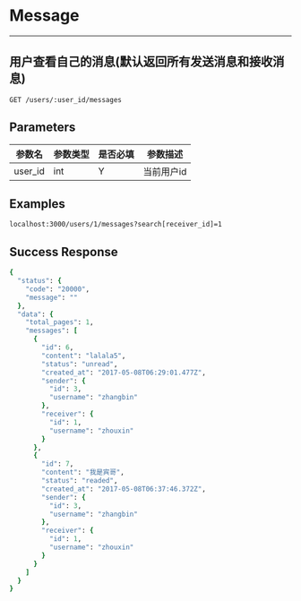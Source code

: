 # Message
---
## 用户查看自己的消息(默认返回所有发送消息和接收消息)

```
GET /users/:user_id/messages

```

## Parameters

|参数名|参数类型|是否必填|参数描述|
|-----|--------|-------|--------|
|user_id|int|Y|当前用户id|

## Examples
```
localhost:3000/users/1/messages?search[receiver_id]=1

```

## Success Response
```ruby
{
  "status": {
    "code": "20000",
    "message": ""
  },
  "data": {
    "total_pages": 1,
    "messages": [
      {
        "id": 6,
        "content": "lalala5",
        "status": "unread",
        "created_at": "2017-05-08T06:29:01.477Z",
        "sender": {
          "id": 3,
          "username": "zhangbin"
        },
        "receiver": {
          "id": 1,
          "username": "zhouxin"
        }
      },
      {
        "id": 7,
        "content": "我是宾哥",
        "status": "readed",
        "created_at": "2017-05-08T06:37:46.372Z",
        "sender": {
          "id": 3,
          "username": "zhangbin"
        },
        "receiver": {
          "id": 1,
          "username": "zhouxin"
        }
      }
    ]
  }
}
```
